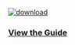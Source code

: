 [![download](https://i.imgur.com/M7vpTWe.png)](https://routinehub.co/shortcut/1421)

   ### [View the Guide](https://paddy-1304.github.io/UI-Utilities-Page/guide)
